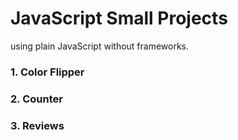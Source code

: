 # JavaScript Small Projects

using plain JavaScript without frameworks.

### 1. Color Flipper

### 2. Counter

### 3. Reviews
